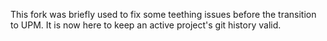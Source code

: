 This fork was briefly used to fix some teething issues before the transition to UPM.
It is now here to keep an active project's git history valid.
